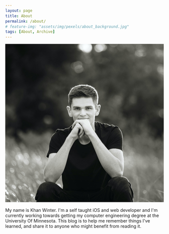 ```yaml
---
layout: page
title: About
permalink: /about/
# feature-img: "assets/img/pexels/about_background.jpg"
tags: [About, Archive]
---
```


<div class="circular-image-container"><div class="circular-image"><img src="../assets/img/avatars/Khan-square.jpg"/></div></div>

My name is Khan Winter. I'm a self taught iOS and web developer and I'm currently working towards getting my computer engineering degree at the University Of Minnesota. This blog is to help me remember things I've learned, and share it to anyone who might benefit from reading it.